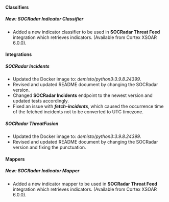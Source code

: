 #### Classifiers
##### New: SOCRadar Indicator Classifier
  - Added a new indicator classifier to be used in **SOCRadar Threat Feed** integration which retrieves indicators. (Available from Cortex XSOAR 6.0.0).

#### Integrations
##### SOCRadar Incidents
  - Updated the Docker image to: *demisto/python3:3.9.8.24399*.
  - Revised and updated README document by changing the SOCRadar version.
  - Changed **SOCRadar Incidents** endpoint to the newest version and updated tests accordingly.
  - Fixed an issue with ***fetch-incidents***, which caused the occurrence time of the fetched incidents not to be converted to UTC timezone.

##### SOCRadar ThreatFusion
  - Updated the Docker image to: *demisto/python3:3.9.8.24399*.
  - Revised and updated README document by changing the SOCRadar version and fixing the punctuation.

#### Mappers
##### New: SOCRadar Indicator Mapper
  - Added a new indicator mapper to be used in **SOCRadar Threat Feed** integration which retrieves indicators. (Available from Cortex XSOAR 6.0.0).

